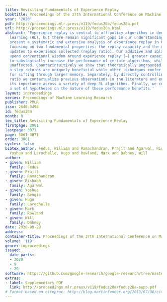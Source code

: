 ```yaml
---
title: Revisiting Fundamentals of Experience Replay
booktitle: Proceedings of the 37th International Conference on Machine Learning
year: '2020'
pdf: http://proceedings.mlr.press/v119/fedus20a/fedus20a.pdf
url: http://proceedings.mlr.press/v119/fedus20a.html
abstract: 'Experience replay is central to off-policy algorithms in deep reinforcement
  learning (RL), but there remain significant gaps in our understanding. We therefore
  present a systematic and extensive analysis of experience replay in Q-learning methods,
  focusing on two fundamental properties: the replay capacity and the ratio of learning
  updates to experience collected (replay ratio). Our additive and ablative studies
  upend conventional wisdom around experience replay {—} greater capacity is found
  to substantially increase the performance of certain algorithms, while leaving others
  unaffected. Counterintuitively we show that theoretically ungrounded, uncorrected
  n-step returns are uniquely beneficial while other techniques confer limited benefit
  for sifting through larger memory. Separately, by directly controlling the replay
  ratio we contextualize previous observations in the literature and empirically measure
  its importance across a variety of deep RL algorithms. Finally, we conclude by testing
  a set of hypotheses on the nature of these performance benefits.'
layout: inproceedings
series: Proceedings of Machine Learning Research
publisher: PMLR
issn: 2640-3498
id: fedus20a
month: 0
tex_title: Revisiting Fundamentals of Experience Replay
firstpage: 3061
lastpage: 3071
page: 3061-3071
order: 3061
cycles: false
bibtex_author: Fedus, William and Ramachandran, Prajit and Agarwal, Rishabh and Bengio,
  Yoshua and Larochelle, Hugo and Rowland, Mark and Dabney, Will
author:
- given: William
  family: Fedus
- given: Prajit
  family: Ramachandran
- given: Rishabh
  family: Agarwal
- given: Yoshua
  family: Bengio
- given: Hugo
  family: Larochelle
- given: Mark
  family: Rowland
- given: Will
  family: Dabney
date: 2020-09-29
address: 
container-title: Proceedings of the 37th International Conference on Machine Learning
volume: '119'
genre: inproceedings
issued:
  date-parts:
  - 2020
  - 9
  - 29
software: https://github.com/google-research/google-research/tree/master/experience_replay
extras:
- label: Supplementary PDF
  link: http://proceedings.mlr.press/v119/fedus20a/fedus20a-supp.pdf
# Format based on citeproc: http://blog.martinfenner.org/2013/07/30/citeproc-yaml-for-bibliographies/
---
```

